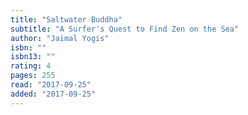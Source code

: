 ```yaml
---
title: "Saltwater Buddha"
subtitle: "A Surfer's Quest to Find Zen on the Sea"
author: "Jaimal Yogis"
isbn: ""
isbn13: ""
rating: 4
pages: 255
read: "2017-09-25"
added: "2017-09-25"
---
```


